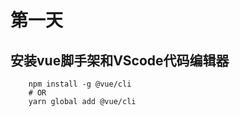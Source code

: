 # 第一天

## 安装vue脚手架和VScode代码编辑器


>
```
    npm install -g @vue/cli
    # OR
    yarn global add @vue/cli
```